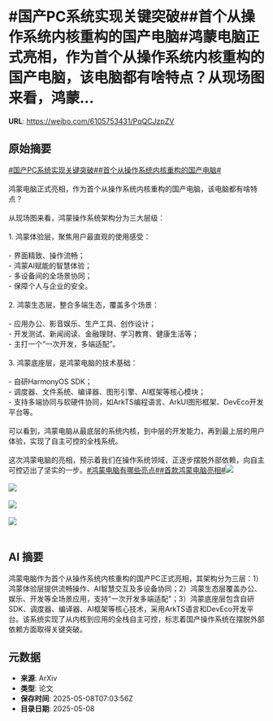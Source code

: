 # #国产PC系统实现关键突破##首个从操作系统内核重构的国产电脑#鸿蒙电脑正式亮相，作为首个从操作系统内核重构的国产电脑，该电脑都有啥特点？从现场图来看，鸿蒙...

**URL**: https://weibo.com/6105753431/PqQCJzpZV

## 原始摘要

<a href="https://m.weibo.cn/search?containerid=231522type%3D1%26t%3D10%26q%3D%23%E5%9B%BD%E4%BA%A7PC%E7%B3%BB%E7%BB%9F%E5%AE%9E%E7%8E%B0%E5%85%B3%E9%94%AE%E7%AA%81%E7%A0%B4%23&amp;extparam=%23%E5%9B%BD%E4%BA%A7PC%E7%B3%BB%E7%BB%9F%E5%AE%9E%E7%8E%B0%E5%85%B3%E9%94%AE%E7%AA%81%E7%A0%B4%23" data-hide=""><span class="surl-text">#国产PC系统实现关键突破#</span></a><a href="https://m.weibo.cn/search?containerid=231522type%3D1%26t%3D10%26q%3D%23%E9%A6%96%E4%B8%AA%E4%BB%8E%E6%93%8D%E4%BD%9C%E7%B3%BB%E7%BB%9F%E5%86%85%E6%A0%B8%E9%87%8D%E6%9E%84%E7%9A%84%E5%9B%BD%E4%BA%A7%E7%94%B5%E8%84%91%23&amp;extparam=%23%E9%A6%96%E4%B8%AA%E4%BB%8E%E6%93%8D%E4%BD%9C%E7%B3%BB%E7%BB%9F%E5%86%85%E6%A0%B8%E9%87%8D%E6%9E%84%E7%9A%84%E5%9B%BD%E4%BA%A7%E7%94%B5%E8%84%91%23" data-hide=""><span class="surl-text">#首个从操作系统内核重构的国产电脑#</span></a><br><br>鸿蒙电脑正式亮相，作为首个从操作系统内核重构的国产电脑，该电脑都有啥特点？<br><br>从现场图来看，鸿蒙操作系统架构分为三大层级：<br><br>1. 鸿蒙体验层，聚焦用户最直观的使用感受：<br><br>- 界面精致、操作流畅；<br>- 鸿蒙AI赋能的智慧体验；<br>- 多设备间的全场景协同；<br>- 保障个人与企业的安全。<br><br>2. 鸿蒙生态层，整合多端生态，覆盖多个场景：<br><br>- 应用办公、影音娱乐、生产工具、创作设计；<br>- 开发测试、新闻阅读、金融理财、学习教育、健康生活等；<br>- 主打一个“一次开发，多端适配”。<br><br>3. 鸿蒙底座层，是鸿蒙电脑的技术基础：<br><br>- 自研HarmonyOS SDK；<br>- 调度器、文件系统、编译器、图形引擎、AI框架等核心模块；<br>- 支持多端协同与软硬件协同，如ArkTS编程语言、ArkUI图形框架、DevEco开发平台等。<br><br>可以看到，鸿蒙电脑从最底层的系统内核，到中层的开发能力，再到最上层的用户体验，实现了自主可控的全栈系统。<br><br>这次鸿蒙电脑的亮相，预示着我们在操作系统领域，正逐步摆脱外部依赖，向自主可控迈出了坚实的一步。<a href="https://m.weibo.cn/search?containerid=231522type%3D1%26t%3D10%26q%3D%23%E9%B8%BF%E8%92%99%E7%94%B5%E8%84%91%E6%9C%89%E5%93%AA%E4%BA%9B%E4%BA%AE%E7%82%B9%23&amp;extparam=%23%E9%B8%BF%E8%92%99%E7%94%B5%E8%84%91%E6%9C%89%E5%93%AA%E4%BA%9B%E4%BA%AE%E7%82%B9%23" data-hide=""><span class="surl-text">#鸿蒙电脑有哪些亮点#</span></a><a href="https://m.weibo.cn/search?containerid=231522type%3D1%26t%3D10%26q%3D%23%E9%A6%96%E6%AC%BE%E9%B8%BF%E8%92%99%E7%94%B5%E8%84%91%E4%BA%AE%E7%9B%B8%23&amp;extparam=%23%E9%A6%96%E6%AC%BE%E9%B8%BF%E8%92%99%E7%94%B5%E8%84%91%E4%BA%AE%E7%9B%B8%23" data-hide=""><span class="surl-text">#首款鸿蒙电脑亮相#</span></a><img style="" src="https://tvax3.sinaimg.cn/large/006Fd7o3gy1i17wxq5k4cj30zk0bu771.jpg" referrerpolicy="no-referrer"><br><br><img style="" src="https://tvax3.sinaimg.cn/large/006Fd7o3gy1i17x09xx9rj310o0rijw2.jpg" referrerpolicy="no-referrer"><br><br><img style="" src="https://tvax2.sinaimg.cn/large/006Fd7o3gy1i17wxzql2ij30zk0qoawy.jpg" referrerpolicy="no-referrer"><br><br><img style="" src="https://tvax2.sinaimg.cn/large/006Fd7o3gy1i17wyma0d9j34eo3b0npm.jpg" referrerpolicy="no-referrer"><br><br>

## AI 摘要

鸿蒙电脑作为首个从操作系统内核重构的国产PC正式亮相，其架构分为三层：1）鸿蒙体验层提供流畅操作、AI智慧交互及多设备协同；2）鸿蒙生态层覆盖办公、娱乐、开发等全场景应用，支持"一次开发多端适配"；3）鸿蒙底座层包含自研SDK、调度器、编译器、AI框架等核心技术，采用ArkTS语言和DevEco开发平台。该系统实现了从内核到应用的全栈自主可控，标志着国产操作系统在摆脱外部依赖方面取得关键突破。

## 元数据

- **来源**: ArXiv
- **类型**: 论文
- **保存时间**: 2025-05-08T07:03:56Z
- **目录日期**: 2025-05-08
